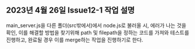 ## 2023년 4월 26일 Issue12-1 작업 설명
main_server.js을 다른 폴더(src밖에서)에서 node.js로 불러올 시, 에러가 나는 것을 확인, 이를 해결할 방법을 찾기위해 path 및 filepath을 정하는 코드를 가져와 테스트를 진행하고, 완료될 경우 이를 merge하는 작업을 진행하기로 한다.
